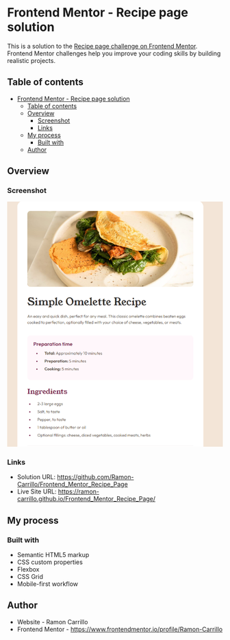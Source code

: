 # Frontend Mentor - Recipe page solution

This is a solution to the [Recipe page challenge on Frontend Mentor](https://www.frontendmentor.io/challenges/recipe-page-KiTsR8QQKm). Frontend Mentor challenges help you improve your coding skills by building realistic projects.

## Table of contents

- [Frontend Mentor - Recipe page solution](#frontend-mentor---recipe-page-solution)
  - [Table of contents](#table-of-contents)
  - [Overview](#overview)
    - [Screenshot](#screenshot)
    - [Links](#links)
  - [My process](#my-process)
    - [Built with](#built-with)
  - [Author](#author)

## Overview

### Screenshot

![Design preview for the Recipe page coding challenge](./assets/images/desktop-preview.png)

### Links

- Solution URL: https://github.com/Ramon-Carrillo/Frontend_Mentor_Recipe_Page
- Live Site URL: https://ramon-carrillo.github.io/Frontend_Mentor_Recipe_Page/

## My process

### Built with

- Semantic HTML5 markup
- CSS custom properties
- Flexbox
- CSS Grid
- Mobile-first workflow

## Author

- Website - Ramon Carrillo
- Frontend Mentor - https://www.frontendmentor.io/profile/Ramon-Carrillo
